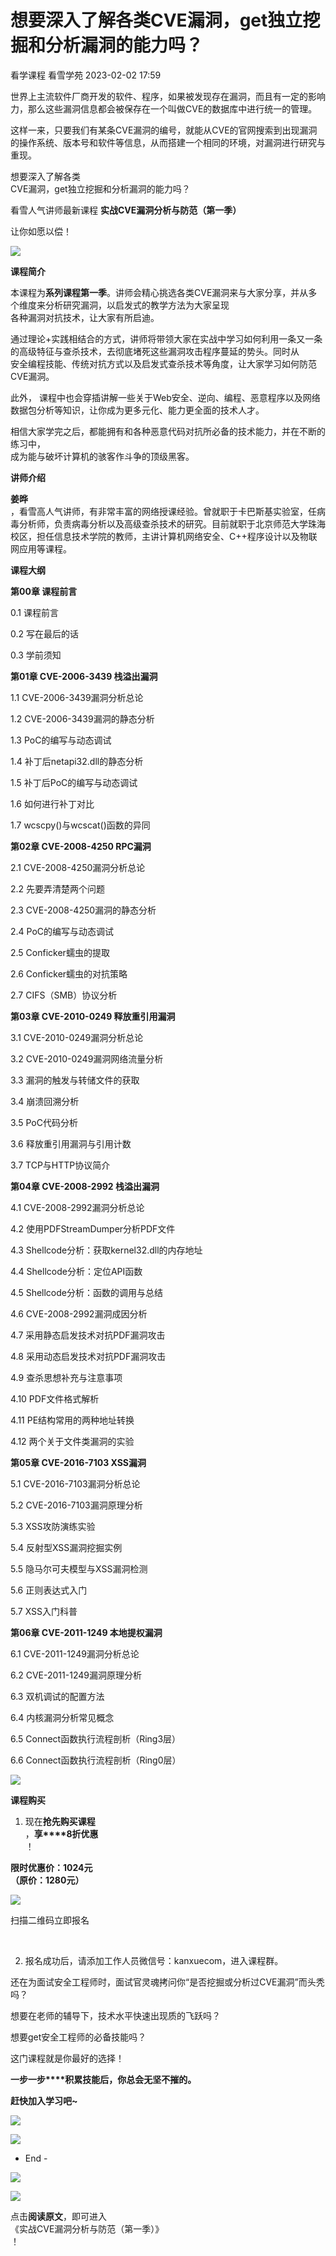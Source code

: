 #  想要深入了解各类CVE漏洞，get独立挖掘和分析漏洞的能力吗？   
看学课程  看雪学苑   2023-02-02 17:59  
  
世界上主流软件厂商开发的软件、程序，如果被发现存在漏洞，而且有一定的影响力，那么这些漏洞信息都会被保存在一个叫做CVE的数据库中进行统一的管理。  
  
  
这样一来，只要我们有某条CVE漏洞的编号，就能从CVE的官网搜索到出现漏洞的操作系统、版本号和软件等信息，从而搭建一个相同的环境，对漏洞进行研究与重现。  
  
  
想要深入了解各类  
CVE漏洞，get独立挖掘和分析漏洞的能力吗？  
  
看雪人气讲师最新课程 **实战CVE漏洞分析与防范（第一季）**  
  
  
让你如愿以偿！  
  
  
![](https://mmbiz.qpic.cn/sz_mmbiz_png/1UG7KPNHN8Gia3zqxn9bAJxnJGxduw2k8yickIEvBVRJs2YmNt6BM7jHq1GoFW6LG3VgPrEa39m6Ky6Se6wQ250Q/640?wx_fmt=png "")  
  
  
  
   
  
   
  
   
  
**课程简介**   
  
   
  
   
  
  
本课程为**系列课程第一季**。讲师会精心挑选各类CVE漏洞来与大家分享，并从多个维度来分析研究漏洞，以启发式的教学方法为大家呈现  
各种漏洞对抗技术，让大家有所启迪。  
  
  
通过理论+实践相结合的方式，讲师将带领大家在实战中学习如何利用一条又一条的高级特征与查杀技术，去彻底堵死这些漏洞攻击程序蔓延的势头。同时从  
安全编程技能、传统对抗方式以及启发式查杀技术等角度，让大家学习如何防范CVE漏洞。  
  
  
此外， 课程中也会穿插讲解一些关于Web安全、逆向、编程、恶意程序以及网络数据包分析等知识，让你成为更多元化、能力更全面的技术人才。  
  
  
相信大家学完之后，都能拥有和各种恶意代码对抗所必备的技术能力，并在不断的练习中，  
成为能与破坏计算机的骇客作斗争的顶级黑客。  
  
  
  
   
  
   
  
   
  
**讲师介绍**   
  
   
  
   
  
  
**姜晔**  
，看雪高人气讲师，有非常丰富的网络授课经验。曾就职于卡巴斯基实验室，任病毒分析师，负责病毒分析以及高级查杀技术的研究。目前就职于北京师范大学珠海校区，担任信息技术学院的教师，主讲计算机网络安全、C++程序设计以及物联网应用等课程。  
  
  
  
   
  
   
  
   
  
**课程大纲**   
  
   
  
  
**第00章 课程前言**  
  
0.1 课程前言  
  
0.2 写在最后的话  
  
0.3 学前须知  
  
  
**第01章 CVE-2006-3439 栈溢出漏洞**  
  
1.1 CVE-2006-3439漏洞分析总论  
  
1.2 CVE-2006-3439漏洞的静态分析  
  
1.3 PoC的编写与动态调试  
  
1.4 补丁后netapi32.dll的静态分析  
  
1.5 补丁后PoC的编写与动态调试  
  
1.6 如何进行补丁对比  
  
1.7 wcscpy()与wcscat()函数的异同  
  
  
**第02章 CVE-2008-4250 RPC漏洞**  
  
2.1 CVE-2008-4250漏洞分析总论  
  
2.2 先要弄清楚两个问题  
  
2.3 CVE-2008-4250漏洞的静态分析  
  
2.4 PoC的编写与动态调试  
  
2.5 Conficker蠕虫的提取  
  
2.6 Conficker蠕虫的对抗策略  
  
2.7 CIFS（SMB）协议分析  
  
  
**第03章 CVE-2010-0249 释放重引用漏洞**  
  
3.1 CVE-2010-0249漏洞分析总论  
  
3.2 CVE-2010-0249漏洞网络流量分析  
  
3.3 漏洞的触发与转储文件的获取  
  
3.4 崩溃回溯分析  
  
3.5 PoC代码分析  
  
3.6 释放重引用漏洞与引用计数  
  
3.7 TCP与HTTP协议简介  
  
  
**第04章 CVE-2008-2992 栈溢出漏洞**  
  
4.1 CVE-2008-2992漏洞分析总论  
  
4.2 使用PDFStreamDumper分析PDF文件  
  
4.3 Shellcode分析：获取kernel32.dll的内存地址  
  
4.4 Shellcode分析：定位API函数  
  
4.5 Shellcode分析：函数的调用与总结  
  
4.6 CVE-2008-2992漏洞成因分析  
  
4.7 采用静态启发技术对抗PDF漏洞攻击  
  
4.8 采用动态启发技术对抗PDF漏洞攻击  
  
4.9 查杀思想补充与注意事项  
  
4.10 PDF文件格式解析  
  
4.11 PE结构常用的两种地址转换  
  
4.12 两个关于文件类漏洞的实验  
  
  
**第05章 CVE-2016-7103 XSS漏洞**  
  
5.1 CVE-2016-7103漏洞分析总论  
  
5.2 CVE-2016-7103漏洞原理分析  
  
5.3 XSS攻防演练实验  
  
5.4 反射型XSS漏洞挖掘实例  
  
5.5 隐马尔可夫模型与XSS漏洞检测  
  
5.6 正则表达式入门  
  
5.7 XSS入门科普  
  
  
**第06章 CVE-2011-1249 本地提权漏洞**  
  
6.1 CVE-2011-1249漏洞分析总论  
  
6.2 CVE-2011-1249漏洞原理分析  
  
6.3 双机调试的配置方法  
  
6.4 内核漏洞分析常见概念  
  
6.5 Connect函数执行流程剖析（Ring3层）  
  
6.6 Connect函数执行流程剖析（Ring0层）  
  
![](https://mmbiz.qpic.cn/mmbiz_png/iaRRWxkaf6SHOHhXDGrmAUWeGM6TTYk4WGNF6dKlxbYUDjHibxHCYnDA2eXuibhzGL48gF3tdTjpWtqLjY39mERZA/640?wx_fmt=png "")  
  
  
  
  
   
  
   
  
   
  
**课程购买**  
  
   
  
   
  
  
1. 现在**抢先购买课程**  
，**享****8折优惠**  
！  
  
  
**限时优惠价：1024元**  
**（原价：1280元）**  
  
  
![](https://mmbiz.qpic.cn/sz_mmbiz_png/1UG7KPNHN8Gia3zqxn9bAJxnJGxduw2k8gc2sxzfI7ajtXGOo5FliaF8BzD3pjYpS6sVrjEAeA9jEzMKnm2exiaUA/640?wx_fmt=png "")  
  
扫描二维码立即报名  
  
   
  
2. 报名成功后，请添加工作人员微信号：kanxuecom，进入课程群。  
  
  
还在为面试安全工程师时，面试官灵魂拷问你“是否挖掘或分析过CVE漏洞”而头秃吗？  
  
  
想要在老师的辅导下，技术水平快速出现质的飞跃吗？  
  
  
想要get安全工程师的必备技能吗？  
  
  
这门课程就是你最好的选择！  
  
  
  
**一步一步****积累技能后，你总会无坚不摧的。**  
  
  
**赶快加入学习吧~**  
  
  
![](https://mmbiz.qpic.cn/sz_mmbiz_png/1UG7KPNHN8Gia3zqxn9bAJxnJGxduw2k8vFFygUztxBHYAic6LhfjV9HkCfu2qicic2j0xVIAC1WGHE9PP9eFGxnFA/640?wx_fmt=png "")  
  
  
  
![](https://mmbiz.qpic.cn/mmbiz_gif/b96CibCt70iaa8r7PJoyAtlfHAKe8RosE3wYVKBac55p1HPBJHZS42ywnG4yYtD3jo9A9e5kawBZs4IE6R1C4wibw/640?wx_fmt=gif "")  
  
- End -  
  
  
  
![](https://mmbiz.qpic.cn/mmbiz_jpg/Uia4617poZXP96fGaMPXib13V1bJ52yHq9ycD9Zv3WhiaRb2rKV6wghrNa4VyFR2wibBVNfZt3M5IuUiauQGHvxhQrA/640?wx_fmt=jpeg "")  
  
  
  
  
![](https://mmbiz.qpic.cn/mmbiz/z9433rAGTDd78cwaDvzakb7575ic82NHaKASbJ2j330Auic2Ft9xA6W1fIhzeWib47ju2MNkhofiaumYKD9YltcqTQ/640?wx_fmt=gif "")  
  
点击**阅读原文**，即可进入  
《实战CVE漏洞分析与防范（第一季）》  
！  
  
